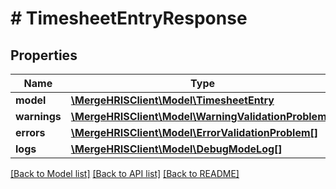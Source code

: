 # # TimesheetEntryResponse

## Properties

Name | Type | Description | Notes
------------ | ------------- | ------------- | -------------
**model** | [**\MergeHRISClient\Model\TimesheetEntry**](TimesheetEntry.md) |  |
**warnings** | [**\MergeHRISClient\Model\WarningValidationProblem[]**](WarningValidationProblem.md) |  |
**errors** | [**\MergeHRISClient\Model\ErrorValidationProblem[]**](ErrorValidationProblem.md) |  |
**logs** | [**\MergeHRISClient\Model\DebugModeLog[]**](DebugModeLog.md) |  | [optional]

[[Back to Model list]](../../README.md#models) [[Back to API list]](../../README.md#endpoints) [[Back to README]](../../README.md)
